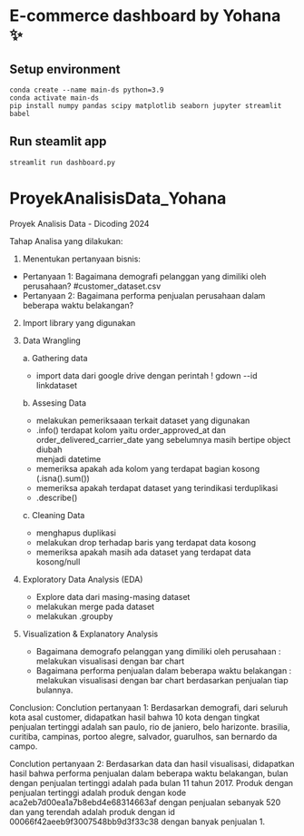 # E-commerce dashboard by Yohana ✨

## Setup environment
```
conda create --name main-ds python=3.9
conda activate main-ds
pip install numpy pandas scipy matplotlib seaborn jupyter streamlit babel
```

## Run steamlit app
```
streamlit run dashboard.py
```


# ProyekAnalisisData_Yohana
Proyek Analisis Data - Dicoding 2024

Tahap Analisa yang dilakukan:
1. Menentukan pertanyaan bisnis:
- Pertanyaan 1: Bagaimana demografi pelanggan yang dimiliki oleh perusahaan? #customer_dataset.csv
- Pertanyaan 2: Bagaimana performa penjualan perusahaan dalam beberapa waktu belakangan?

2. Import library yang digunakan
3. Data Wrangling

   a. Gathering data
    - import data dari google drive dengan perintah ! gdown --id linkdataset
   
   b. Assesing Data
    - melakukan pemeriksaaan terkait dataset yang digunakan
    - .info()
      terdapat kolom yaitu order_approved_at dan order_delivered_carrier_date yang sebelumnya masih bertipe object diubah   
      menjadi datetime
    - memeriksa apakah ada kolom yang terdapat bagian kosong (.isna().sum())
    - memeriksa apakah terdapat dataset yang terindikasi terduplikasi
    - .describe()
   
   c. Cleaning Data
    - menghapus duplikasi
    - melakukan drop terhadap baris yang terdapat data kosong
    - memeriksa apakah masih ada dataset yang terdapat data kosong/null
5. Exploratory Data Analysis (EDA)
   - Explore data dari masing-masing dataset
   - melakukan merge pada dataset
   - melakukan .groupby
6. Visualization & Explanatory Analysis
   - Bagaimana demografo pelanggan yang dimiliki oleh perusahaan : melakukan visualisasi dengan bar chart
   - Bagaimana performa penjualan dalam beberapa waktu belakangan : melakukan visualisasi dengan bar chart berdasarkan 
     penjualan tiap bulannya.

Conclusion:
Conclution pertanyaan 1: Berdasarkan demografi, dari seluruh kota asal customer, didapatkan hasil bahwa 10 kota dengan   tingkat penjualan tertinggi adalah san paulo, rio de janiero, belo harizonte. brasilia, curitiba, campinas, portoo alegre, salvador, guarulhos, san bernardo da campo.

Conclution pertanyaan 2: Berdasarkan data dan hasil visualisasi, didapatkan hasil bahwa performa penjualan dalam beberapa waktu belakangan, bulan dengan penjualan tertinggi adalah pada bulan 11 tahun 2017. Produk dengan penjualan tertinggi adalah produk dengan kode aca2eb7d00ea1a7b8ebd4e68314663af dengan penjualan sebanyak 520 dan yang terendah adalah produk dengan id 00066f42aeeb9f3007548bb9d3f33c38 dengan banyak penjualan 1.
